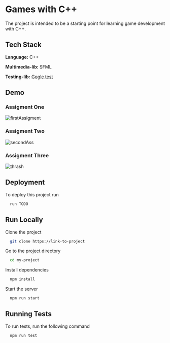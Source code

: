 # Games with C++

The project is intended to be a starting point for learning game development with C++.



## Tech Stack

**Language:** C++

**Multimedia-lib:** SFML

**Testing-lib:** [Gogle test](https://github.com/google/googletest)


## Demo

### Assigment One
![firstAssigment](https://github.com/RogerDurdn/games-core/assets/35942425/b5d5dc48-a00e-4f07-b6d3-c507a082ba5e)

### Assigment Two
![secondAss](https://github.com/RogerDurdn/games-core/assets/35942425/1c22c932-3e59-4d3c-9db5-7e8160112812)

### Assigment Three

![thrash](https://github.com/RogerDurdn/games-core/assets/35942425/eb73bbb8-2d3f-486e-aec5-0b20fff4490a)



## Deployment

To deploy this project run

```bash
  run TODO
```


## Run Locally

Clone the project

```bash
  git clone https://link-to-project
```

Go to the project directory

```bash
  cd my-project
```

Install dependencies

```bash
  npm install
```

Start the server

```bash
  npm run start
```


## Running Tests

To run tests, run the following command

```bash
  npm run test
```

